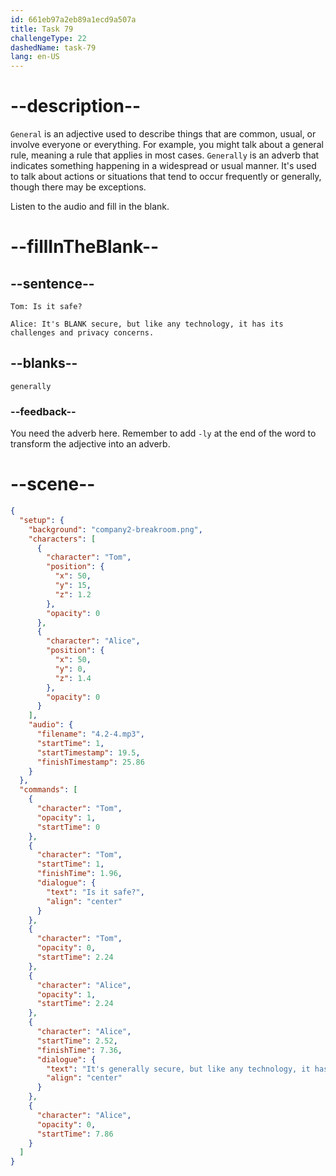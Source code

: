 ```yaml
---
id: 661eb97a2eb89a1ecd9a507a
title: Task 79
challengeType: 22
dashedName: task-79
lang: en-US
---
```


<!-- (Audio) Tom: Is it safe? Alice: It's generally secure, but like any technology, it has its challenges and privacy concerns. -->

# --description--

`General` is an adjective used to describe things that are common, usual, or involve everyone or everything. For example, you might talk about a general rule, meaning a rule that applies in most cases.
`Generally` is an adverb that indicates something happening in a widespread or usual manner. It's used to talk about actions or situations that tend to occur frequently or generally, though there may be exceptions.

Listen to the audio and fill in the blank.

# --fillInTheBlank--

## --sentence--

`Tom: Is it safe?`

`Alice: It's BLANK secure, but like any technology, it has its challenges and privacy concerns.`

## --blanks--

`generally`

### --feedback--

You need the adverb here. Remember to add `-ly` at the end of the word to transform the adjective into an adverb.

# --scene--

```json
{
  "setup": {
    "background": "company2-breakroom.png",
    "characters": [
      {
        "character": "Tom",
        "position": {
          "x": 50,
          "y": 15,
          "z": 1.2
        },
        "opacity": 0
      },
      {
        "character": "Alice",
        "position": {
          "x": 50,
          "y": 0,
          "z": 1.4
        },
        "opacity": 0
      }
    ],
    "audio": {
      "filename": "4.2-4.mp3",
      "startTime": 1,
      "startTimestamp": 19.5,
      "finishTimestamp": 25.86
    }
  },
  "commands": [
    {
      "character": "Tom",
      "opacity": 1,
      "startTime": 0
    },
    {
      "character": "Tom",
      "startTime": 1,
      "finishTime": 1.96,
      "dialogue": {
        "text": "Is it safe?",
        "align": "center"
      }
    },
    {
      "character": "Tom",
      "opacity": 0,
      "startTime": 2.24
    },
    {
      "character": "Alice",
      "opacity": 1,
      "startTime": 2.24
    },
    {
      "character": "Alice",
      "startTime": 2.52,
      "finishTime": 7.36,
      "dialogue": {
        "text": "It's generally secure, but like any technology, it has its challenges and privacy concerns.",
        "align": "center"
      }
    },
    {
      "character": "Alice",
      "opacity": 0,
      "startTime": 7.86
    }
  ]
}
```
